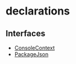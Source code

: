 # declarations

## Interfaces

- [ConsoleContext](interfaces/ConsoleContext.md)
- [PackageJson](interfaces/PackageJson.md)
